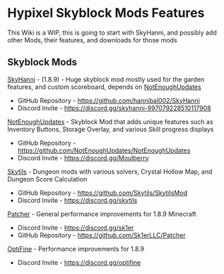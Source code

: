 # Hypixel Skyblock Mods Features

This Wiki is a WIP, this is going to start with SkyHanni, and possibly add other Mods, their features, and downloads for those mods

## Skyblock Mods

 [SkyHanni](https://github.com/hannibal002/SkyHanni/releases) - (1.8.9) - Huge skyblock mod mostly used for the garden features, and custom scoreboard, depends on [NotEnoughUpdates](https://github.com/NotEnoughUpdates/NotEnoughUpdates/releases)<br>

 - GitHub Repository - <https://github.com/hannibal002/SkyHanni>
 - Discord Invite - <https://discord.gg/skyhanni-997079228510117908>

 [NotEnoughUpdates](https://github.com/NotEnoughUpdates/NotEnoughUpdates/releases) - Skyblock Mod that adds unique features such as Inventory Buttons, Storage Overlay, and various Skill progress displays

 - GitHub Repository - <https://github.com/NotEnoughUpdates/NotEnoughUpdates>
 - Discord Invite - <https://discord.gg/Moulberry>

 [Skytils](https://github.com/Skytils/SkytilsMod/releases) - Dungeon mods with various solvers, Crystal Hollow Map, and Dungeon Score Calculation<br>
 
 - GitHub Repository - <https://github.com/Skytils/SkytilsMod>
 - Discord Invite - <https://discord.gg/skytils> 

 [Patcher](https://www.sk1er.club/mods/patcher/) - General performance improvements for 1.8.9 Minecraft<br>

 - Discord Invite - <https://discord.gg/sk1er>
 - GitHub Repository - <https://github.com/Sk1erLLC/Patcher>

 [OptiFine](https://optifine.net/adloadx?f=preview_OptiFine_1.8.9_HD_U_M6_pre2.jar) - Performance improvements for 1.8.9

 - Discord Invite - <https://discord.gg/optifine>

